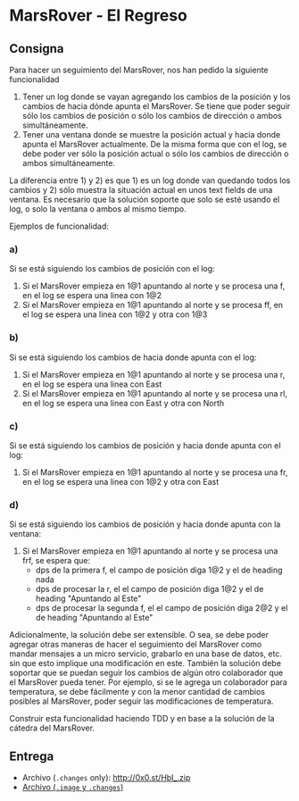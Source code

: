 # MarsRover - El Regreso

## Consigna

Para hacer un seguimiento del MarsRover, nos han pedido la siguiente funcionalidad

1. Tener un log donde se vayan agregando los cambios de la posición y los
   cambios de hacia dónde apunta el MarsRover. Se tiene que poder seguir sólo los
   cambios de posición o sólo los cambios de dirección o ambos simultáneamente.
2. Tener una ventana donde se muestre la posición actual y hacia donde apunta el
   MarsRover actualmente. De la misma forma que con el log, se debe poder ver sólo
   la posición actual o sólo los cambios de dirección o ambos simultáneamente.

La diferencia entre 1) y 2) es que 1) es un log donde van quedando todos los cambios y 2) sólo muestra la situación actual en unos text fields de una ventana.
Es necesario que la solución soporte que solo se esté usando el log, o solo la ventana o ambos al mismo tiempo.

Ejemplos de funcionalidad:

### a)

Si se está siguiendo los cambios de posición con el log:

1. Si el MarsRover empieza en 1@1 apuntando al norte y se procesa una f, en el log se espera una linea con 1@2
2. Si el MarsRover empieza en 1@1 apuntando al norte y se procesa ff, en el log se espera una linea con 1@2 y otra con 1@3

### b)

Si se está siguiendo los cambios de hacia donde apunta con el log:

1. Si el MarsRover empieza en 1@1 apuntando al norte y se procesa una r, en el log se espera una linea con East
2. Si el MarsRover empieza en 1@1 apuntando al norte y se procesa una rl, en el log se espera una linea con East y otra con North

### c)

Si se está siguiendo los cambios de posición y hacia donde apunta con el log:

1. Si el MarsRover empieza en 1@1 apuntando al norte y se procesa una fr, en el log se espera una linea con 1@2 y otra con East

### d)

Si se está siguiendo los cambios de posición y hacia donde apunta con la ventana:

1. Si el MarsRover empieza en 1@1 apuntando al norte y se procesa una frf, se espera que:
   - dps de la primera f, el campo de posición diga 1@2 y el de heading nada
   - dps de procesar la r, el el campo de posición diga 1@2 y el de heading "Apuntando al Este"
   - dps de procesar la segunda f, el el campo de posición diga 2@2 y el de heading "Apuntando al Este"

Adicionalmente, la solución debe ser extensible. O sea, se debe poder agregar otras maneras de hacer el seguimiento del MarsRover como mandar mensajes a un micro servicio, grabarlo en una base de datos, etc. sin que esto implique una modificación en este.
También la solución debe soportar que se puedan seguir los cambios de algún otro colaborador que el MarsRover pueda tener. Por ejemplo, si se le agrega un colaborador para temperatura, se debe fácilmente y con la menor cantidad de cambios posibles al MarsRover, poder seguir las modificaciones de temperatura.

Construir esta funcionalidad haciendo TDD y en base a la solución de la cátedra del MarsRover.

## Entrega

- Archivo (`.changes` only): http://0x0.st/HbI_.zip
- [Archivo (`.image` y `.changes`)](http://0x0.st/HbJg.all.zip)
